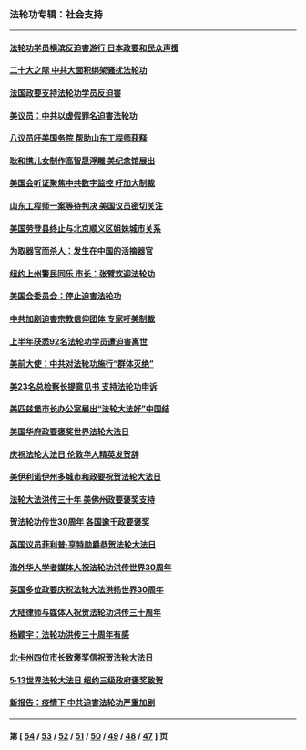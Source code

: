 ### 法轮功专辑：社会支持
---
#### [法轮功学员横滨反迫害游行 日本政要和民众声援](../../pages/nf4386/n13847132.md?10250430) 
#### [二十大之际 中共大面积绑架骚扰法轮功](../../pages/nf4386/n13846381.md?10250430) 
#### [法国政要支持法轮功学员反迫害](../../pages/nf4386/n13841970.md?10250430) 
#### [美议员：中共以虚假罪名迫害法轮功](../../pages/nf4386/n13841083.md?10250430) 
#### [八议员吁美国务院 帮助山东工程师获释](../../pages/nf4386/n13836379.md?10250430) 
#### [耿和携儿女制作高智晟浮雕 美纪念馆展出](../../pages/nf4386/n13829624.md?10250430) 
#### [美国会听证聚焦中共数字监控 吁加大制裁](../../pages/nf4386/n13825083.md?10250430) 
#### [山东工程师一案等待判决 美国议员密切关注](../../pages/nf4386/n13815065.md?10250430) 
#### [美国劳登县终止与北京顺义区姐妹城市关系](../../pages/nf4386/n13811030.md?10250430) 
#### [为取器官而杀人：发生在中国的活摘器官](../../pages/nf4386/n13794731.md?10250430) 
#### [纽约上州警民同乐 市长：张臂欢迎法轮功](../../pages/nf4386/n13794375.md?10250430) 
#### [美国会委员会：停止迫害法轮功](../../pages/nf4386/n13788164.md?10250430) 
#### [中共加剧迫害宗教信仰团体 专家吁美制裁](../../pages/nf4386/n13780252.md?10250430) 
#### [上半年获悉92名法轮功学员遭迫害离世](../../pages/nf4386/n13772701.md?10250430) 
#### [美前大使：中共对法轮功施行“群体灭绝”](../../pages/nf4386/n13771705.md?10250430) 
#### [美23名总检察长提意见书 支持法轮功申诉](../../pages/nf4386/n13766596.md?10250430) 
#### [美匹兹堡市长办公室展出“法轮大法好”中国结](../../pages/nf4386/n13749721.md?10250430) 
#### [美国华府政要褒奖世界法轮大法日](../../pages/nf4386/n13743770.md?10250430) 
#### [庆祝法轮大法日 伦敦华人精英发贺辞](../../pages/nf4386/n13741593.md?10250430) 
#### [美伊利诺伊州多城市和政要祝贺法轮大法日](../../pages/nf4386/n13737149.md?10250430) 
#### [法轮大法洪传三十年 美佛州政要褒奖支持](../../pages/nf4386/n13737103.md?10250430) 
#### [贺法轮功传世30周年 各国逾千政要褒奖](../../pages/nf4386/n13735828.md?10250430) 
#### [英国议员菲利普‧亨特勋爵恭贺法轮大法日](../../pages/nf4386/n13736187.md?10250430) 
#### [海外华人学者媒体人祝法轮功洪传世界30周年](../../pages/nf4386/n13735835.md?10250430) 
#### [英国多位政要庆祝法轮大法洪扬世界30周年](../../pages/nf4386/n13734739.md?10250430) 
#### [大陆律师与媒体人祝贺法轮功洪传三十周年](../../pages/nf4386/n13735062.md?10250430) 
#### [杨颖宇：法轮功洪传三十周年有感](../../pages/nf4386/n13734884.md?10250430) 
#### [北卡州四位市长致褒奖信祝贺法轮大法日](../../pages/nf4386/n13733292.md?10250430) 
#### [5·13世界法轮大法日 纽约三级政府褒奖致贺](../../pages/nf4386/n13732651.md?10250430) 
#### [新报告：疫情下 中共迫害法轮功严重加剧](../../pages/nf4386/n13732612.md?10250430) 

---
#### 第 [ [54](./54.md?10250430) / [53](./53.md?10250430) / [52](./52.md?10250430) / [51](./51.md?10250430) / [50](./50.md?10250430) / [49](./49.md?10250430) / [48](./48.md?10250430) / [47](./47.md?10250430) ] 页
